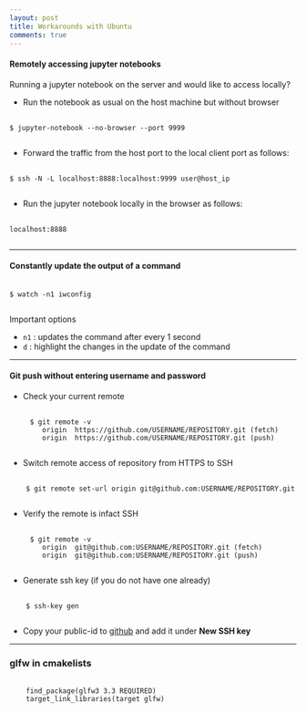 ```yaml
---
layout: post
title: Workarounds with Ubuntu
comments: true
---
```


<script src="https://cdnjs.cloudflare.com/ajax/libs/mathjax/2.7.0/MathJax.js?config=TeX-AMS-MML_HTMLorMML" type="text/javascript"></script>
<link rel="stylesheet" href="./../css/prism.css">
<script src="./../js/prism.js"></script>


#### Remotely accessing jupyter notebooks
Running a jupyter notebook on the server and would like to access locally?

- Run the notebook as usual on the host machine but without browser

<pre>
  <code class="language-bash">
$ jupyter-notebook --no-browser --port 9999
  </code>
</pre>

- Forward the traffic from the host port to the local client port as follows:

<pre>
  <code class="language-bash">
$ ssh -N -L localhost:8888:localhost:9999 user@host_ip
  </code>
</pre>

- Run the jupyter notebook locally in the browser as follows:

<pre>
  <code class="language-bash">
localhost:8888
  </code>
</pre>

---
#### Constantly update the output of a command

<pre>
  <code class="language-bash">
$ watch -n1 iwconfig
  </code>
</pre>

Important options
- `n1` : updates the command after every 1 second
- `d`  : highlight the changes in the update of the command 

---
#### Git push without entering username and password
- Check your current remote
<pre>
  <code class="language-bash">
     $ git remote -v
        origin  https://github.com/USERNAME/REPOSITORY.git (fetch)
        origin  https://github.com/USERNAME/REPOSITORY.git (push)
  </code>
</pre>

- Switch remote access of repository from HTTPS to SSH
<pre>
  <code class="language-bash">
    $ git remote set-url origin git@github.com:USERNAME/REPOSITORY.git
  </code>
</pre>
- Verify the remote is infact SSH
<pre>
  <code class="language-bash">
     $ git remote -v
        origin  git@github.com:USERNAME/REPOSITORY.git (fetch)
        origin  git@github.com:USERNAME/REPOSITORY.git (push)    
  </code>
</pre>
- Generate ssh key (if you do not have one already)
<pre>
  <code class="language-bash">
    $ ssh-key gen
  </code>
</pre>
- Copy your public-id to [github](https://github.com/settings/keys) and add it under **New SSH key**

---

<!-- ---
#### Git
- Adding a submodule
   `$ git submodule add <url/to/git/repo/> <path/to/module>`
- Cloning
   `$ git submodule init`
   `$ git submodule update`
- Git diff of files from different branches
   `$ git diff my_branch_1 my_branch_2 -- path/to/file`
- Unset the proxy settings
   `git config --global --unset http.proxy`
   `git config --global --unset https.proxy`
- Set proxy for git
   `git config --global http.proxy http://<host>:<port>`
- Cloning all the submodules recursively
   `git clone --recursive url`
   `git clone url && git submodule update --init --recursive`

---   
#### Bash
- Output contents of a file with line numbers
   `cat -n in.file`
- Copy the first `N` lines of a file to another file
   `head -n $N in.file > out.file`
- Copy the last `N` lines of a file to another file
   `tail -n $N in.file > out.file`
- Replace the contents of a file (inplace)
   `sed -i 's/old/new/g' in.file`
- Adding numbers
   `new_num=$(($num1+$num2))`
- Copying across vim sessions
   `"+y`    % in source Vim
   `"+p`    % in destination Vim
-  -->

### glfw in cmakelists

<pre>
  <code class="language-bash">
    find_package(glfw3 3.3 REQUIRED)
    target_link_libraries(target glfw)
  </code>
</pre>


<!-- #### tmux shortcuts
- New session\\
    `$ tmux new -s <session>`
- Attach to a session\\
    `$ tmux a -t <session>`
- Display big clock\\
    `PRE t`
- Shortcuts\\
    `PRE ?`
- Resize the current pane\\
    `PRE: resize-pane -[D/U/L/R] <cells>`
- Show pane numbers\\
    `PRE q`
- Swap panes\\
    `PRE o`

--- -->
